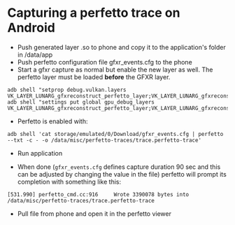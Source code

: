 # Capturing a perfetto trace on Android

- Push generated layer .so to phone and copy it to the application's folder in /data/app
- Push perfetto configuration file gfxr_events.cfg to the phone
- Start a gfxr capture as normal but enable the new layer as well. The perfetto layer must be loaded **before** the GFXR layer.
```
adb shell "setprop debug.vulkan.layers VK_LAYER_LUNARG_gfxreconstruct_perfetto_layer;VK_LAYER_LUNARG_gfxreconstruct"
adb shell "settings put global gpu_debug_layers VK_LAYER_LUNARG_gfxreconstruct_perfetto_layer;VK_LAYER_LUNARG_gfxreconstruct"
```

- Perfetto is enabled with:
```
adb shell 'cat storage/emulated/0/Download/gfxr_events.cfg | perfetto --txt -c - -o /data/misc/perfetto-traces/trace.perfetto-trace'
```

- Run application

- When done (`gfxr_events.cfg` defines capture duration 90 sec and this can be adjusted by changing the value in the file) perfetto will prompt its completion with something like this:
```
[531.990] perfetto_cmd.cc:916     Wrote 3390078 bytes into /data/misc/perfetto-traces/trace.perfetto-trace
```

- Pull file from phone and open it in the perfetto viewer
